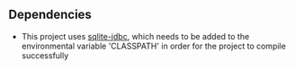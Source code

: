 
## Dependencies
* This project uses [sqlite-jdbc](https://bitbucket.org/xerial/sqlite-jdbc), which needs to be added to the environmental variable 'CLASSPATH' in order for the project to compile successfully
